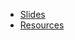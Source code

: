 - [Slides](https://github.com/kossiitkgp/workshops/tree/main/2021/git-github/slides)
- [Resources](https://github.com/kossiitkgp/workshops/tree/main/2021/git-github/advanced%20stuffs)
